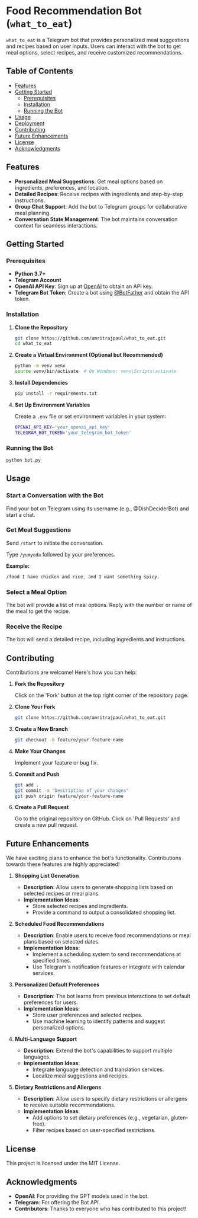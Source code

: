 
# Food Recommendation Bot (`what_to_eat`)

`what_to_eat` is a Telegram bot that provides personalized meal suggestions and recipes based on user inputs. Users can interact with the bot to get meal options, select recipes, and receive customized recommendations.

## Table of Contents

- [Features](#features)
- [Getting Started](#getting-started)
  - [Prerequisites](#prerequisites)
  - [Installation](#installation)
  - [Running the Bot](#running-the-bot)
- [Usage](#usage)
- [Deployment](#deployment)
- [Contributing](#contributing)
- [Future Enhancements](#future-enhancements)
- [License](#license)
- [Acknowledgments](#acknowledgments)

## Features

- **Personalized Meal Suggestions**: Get meal options based on ingredients, preferences, and location.
- **Detailed Recipes**: Receive recipes with ingredients and step-by-step instructions.
- **Group Chat Support**: Add the bot to Telegram groups for collaborative meal planning.
- **Conversation State Management**: The bot maintains conversation context for seamless interactions.

## Getting Started

### Prerequisites

- **Python 3.7+**
- **Telegram Account**
- **OpenAI API Key**: Sign up at [OpenAI](https://beta.openai.com/signup/) to obtain an API key.
- **Telegram Bot Token**: Create a bot using [@BotFather](https://telegram.me/BotFather) and obtain the API token.

### Installation

1. **Clone the Repository**

   ```bash
   git clone https://github.com/amritrajpaul/what_to_eat.git
   cd what_to_eat
   ```

2. **Create a Virtual Environment (Optional but Recommended)**

   ```bash
   python -m venv venv
   source venv/bin/activate  # On Windows: venv\Scripts\activate
   ```

3. **Install Dependencies**

   ```bash
   pip install -r requirements.txt
   ```

4. **Set Up Environment Variables**

   Create a `.env` file or set environment variables in your system:

   ```bash
   OPENAI_API_KEY='your_openai_api_key'
   TELEGRAM_BOT_TOKEN='your_telegram_bot_token'
   ```

### Running the Bot

```bash
python bot.py
```

## Usage

### Start a Conversation with the Bot

Find your bot on Telegram using its username (e.g., @DishDeciderBot) and start a chat.

### Get Meal Suggestions

Send `/start` to initiate the conversation.

Type `/yumyoda` followed by your preferences.

**Example:**

```css
/food I have chicken and rice, and I want something spicy.
```

### Select a Meal Option

The bot will provide a list of meal options. Reply with the number or name of the meal to get the recipe.

### Receive the Recipe

The bot will send a detailed recipe, including ingredients and instructions.


## Contributing

Contributions are welcome! Here's how you can help:

1. **Fork the Repository**

   Click on the 'Fork' button at the top right corner of the repository page.

2. **Clone Your Fork**

   ```bash
   git clone https://github.com/amritrajpaul/what_to_eat.git
   ```

3. **Create a New Branch**

   ```bash
   git checkout -b feature/your-feature-name
   ```

4. **Make Your Changes**

   Implement your feature or bug fix.

5. **Commit and Push**

   ```bash
   git add .
   git commit -m "Description of your changes"
   git push origin feature/your-feature-name
   ```

6. **Create a Pull Request**

   Go to the original repository on GitHub. Click on 'Pull Requests' and create a new pull request.

## Future Enhancements

We have exciting plans to enhance the bot's functionality. Contributions towards these features are highly appreciated!

1. **Shopping List Generation**
   - **Description**: Allow users to generate shopping lists based on selected recipes or meal plans.
   - **Implementation Ideas**:
     - Store selected recipes and ingredients.
     - Provide a command to output a consolidated shopping list.

2. **Scheduled Food Recommendations**
   - **Description**: Enable users to receive food recommendations or meal plans based on selected dates.
   - **Implementation Ideas**:
     - Implement a scheduling system to send recommendations at specified times.
     - Use Telegram's notification features or integrate with calendar services.

3. **Personalized Default Preferences**
   - **Description**: The bot learns from previous interactions to set default preferences for users.
   - **Implementation Ideas**:
     - Store user preferences and selected recipes.
     - Use machine learning to identify patterns and suggest personalized options.

4. **Multi-Language Support**
   - **Description**: Extend the bot's capabilities to support multiple languages.
   - **Implementation Ideas**:
     - Integrate language detection and translation services.
     - Localize meal suggestions and recipes.

5. **Dietary Restrictions and Allergens**
   - **Description**: Allow users to specify dietary restrictions or allergens to receive suitable recommendations.
   - **Implementation Ideas**:
     - Add options to set dietary preferences (e.g., vegetarian, gluten-free).
     - Filter recipes based on user-specified restrictions.

## License

This project is licensed under the MIT License.

## Acknowledgments

- **OpenAI**: For providing the GPT models used in the bot.
- **Telegram**: For offering the Bot API.
- **Contributors**: Thanks to everyone who has contributed to this project!
